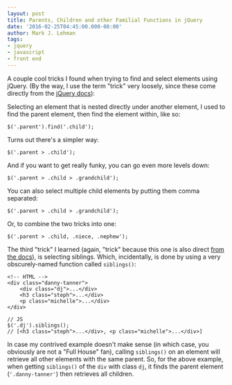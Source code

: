 ```yaml
---
layout: post
title: Parents, Children and other Familial Functions in jQuery
date: '2016-02-25T04:45:00.000-08:00'
author: Mark J. Lehman
tags:
- jquery
- javascript
- front end
---
```


A couple cool tricks I found when trying to find and select elements using jQuery. (By the way, I use the term "trick" very loosely, since these come directly from the [jQuery docs](https://api.jquery.com/child-selector/)):

Selecting an element that is nested directly under another element, I used to find the parent element, then find the element within, like so:

    $('.parent').find('.child');

Turns out there's a simpler way:

    $('.parent > .child');

And if you want to get really funky, you can go even more levels down:

    $('.parent > .child > .grandchild');

You can also select multiple child elements by putting them comma separated:

    $('.parent > .child > .grandchild');

Or, to combine the two tricks into one:

    $('.parent > .child, .niece, .nephew');

The third "trick" I learned (again, "trick" because this one is also direct [from the docs](https://api.jquery.com/siblings/)), is selecting siblings. Which, incidentally, is done by using a very obscurely-named function called `siblings()`:

    <!-- HTML -->
    <div class="danny-tanner">
        <div class="dj">...</div>
        <h3 class="steph">...</div>
        <p class="michelle">...</div>
    </div>

    // JS
    $('.dj').siblings();
    // [<h3 class="steph">...</div>, <p class="michelle">...</div>]

In case my contrived example doesn't make sense (in which case, you obviously are not a "Full House" fan), calling `siblings()` on an element will retrieve all other elements with the same parent. So, for the above example, when getting `siblings()` of the `div` with class `dj`, it finds the parent element (`'.danny-tanner'`) then retrieves all children.